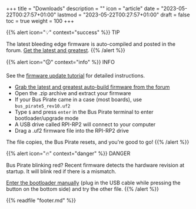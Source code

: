 +++
title = "Downloads"
description = ""
icon = "article"
date = "2023-05-22T00:27:57+01:00"
lastmod = "2023-05-22T00:27:57+01:00"
draft = false
toc = true
weight = 100
+++

{{% alert icon="💡" context="success" %}}
TIP

The latest bleeding edge firmware is auto-compiled and posted in the forum.
[Get the latest and
greatest](https://forum.buspirate.com/t/bus-pirate-5-auto-build-main-branch/20/999999).
{{% /alert %}}

{{% alert icon="🛈" context="info" %}}
INFO

See the [firmware update tutorial](https://firmware.buspirate.com/tutorial-basics/firmware-update) for detailed instructions.

- [Grab the latest and greatest auto-build firmware from the forum](https://forum.buspirate.com/t/bus-pirate-5-auto-build-main-branch/20/999999)
- Open the .zip archive and extract your firmware
- If your Bus Pirate came in a case (most boards), use `bus_pirate5_rev10.uf2`
- Type `$` and press `enter` in the Bus Pirate terminal to enter bootloader/upgrade mode
- A USB drive called RPI-RP2 will connect to your computer
- Drag a .uf2 firmware file into the RPI-RP2 drive

The file copies, the Bus Pirate resets, and you're good to go!
{{% /alert %}}

{{% alert icon="🔥" context="danger" %}}
DANGER

Bus Pirate blinking red? Recent firmware detects the hardware revision at startup. It will blink red if there is a mismatch.

[Enter the bootloader manually](https://firmware.buspirate.com/tutorial-basics/firmware-update#manually) (plug in the USB cable while pressing the button on the bottom side) and try the other file.
{{% /alert %}}


{{% readfile "footer.md" %}} 